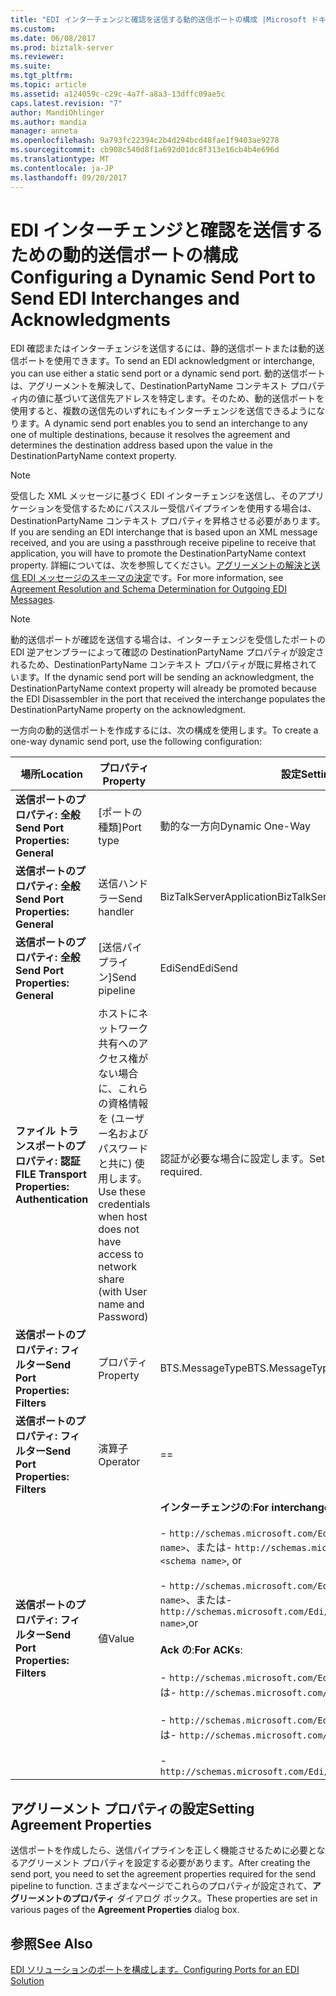 ```yaml
---
title: "EDI インターチェンジと確認を送信する動的送信ポートの構成 |Microsoft ドキュメント"
ms.custom: 
ms.date: 06/08/2017
ms.prod: biztalk-server
ms.reviewer: 
ms.suite: 
ms.tgt_pltfrm: 
ms.topic: article
ms.assetid: a124059c-c29c-4a7f-a8a3-13dffc09ae5c
caps.latest.revision: "7"
author: MandiOhlinger
ms.author: mandia
manager: anneta
ms.openlocfilehash: 9a793fc22394c2b4d294bcd48fae1f9403ae9278
ms.sourcegitcommit: cb908c540d8f1a692d01dc8f313e16cb4b4e696d
ms.translationtype: MT
ms.contentlocale: ja-JP
ms.lasthandoff: 09/20/2017
---
```

# <a name="configuring-a-dynamic-send-port-to-send-edi-interchanges-and-acknowledgments"></a><span data-ttu-id="1db80-102">EDI インターチェンジと確認を送信するための動的送信ポートの構成</span><span class="sxs-lookup"><span data-stu-id="1db80-102">Configuring a Dynamic Send Port to Send EDI Interchanges and Acknowledgments</span></span>
<span data-ttu-id="1db80-103">EDI 確認またはインターチェンジを送信するには、静的送信ポートまたは動的送信ポートを使用できます。</span><span class="sxs-lookup"><span data-stu-id="1db80-103">To send an EDI acknowledgment or interchange, you can use either a static send port or a dynamic send port.</span></span> <span data-ttu-id="1db80-104">動的送信ポートは、アグリーメントを解決して、DestinationPartyName コンテキスト プロパティ内の値に基づいて送信先アドレスを特定します。そのため、動的送信ポートを使用すると、複数の送信先のいずれにもインターチェンジを送信できるようになります。</span><span class="sxs-lookup"><span data-stu-id="1db80-104">A dynamic send port enables you to send an interchange to any one of multiple destinations, because it resolves the agreement and determines the destination address based upon the value in the DestinationPartyName context property.</span></span>  
  
> [!NOTE]
>  <span data-ttu-id="1db80-105">受信した XML メッセージに基づく EDI インターチェンジを送信し、そのアプリケーションを受信するためにパススルー受信パイプラインを使用する場合は、DestinationPartyName コンテキスト プロパティを昇格させる必要があります。</span><span class="sxs-lookup"><span data-stu-id="1db80-105">If you are sending an EDI interchange that is based upon an XML message received, and you are using a passthrough receive pipeline to receive that application, you will have to promote the DestinationPartyName context property.</span></span> <span data-ttu-id="1db80-106">詳細については、次を参照してください。[アグリーメントの解決と送信 EDI メッセージのスキーマの決定](../core/agreement-resolution-and-schema-determination-for-outgoing-edi-messages.md)です。</span><span class="sxs-lookup"><span data-stu-id="1db80-106">For more information, see [Agreement Resolution and Schema Determination for Outgoing EDI Messages](../core/agreement-resolution-and-schema-determination-for-outgoing-edi-messages.md).</span></span>  
  
> [!NOTE]
>  <span data-ttu-id="1db80-107">動的送信ポートが確認を送信する場合は、インターチェンジを受信したポートの EDI 逆アセンブラーによって確認の DestinationPartyName プロパティが設定されるため、DestinationPartyName コンテキスト プロパティが既に昇格されています。</span><span class="sxs-lookup"><span data-stu-id="1db80-107">If the dynamic send port will be sending an acknowledgment, the DestinationPartyName context property will already be promoted because the EDI Disassembler in the port that received the interchange populates the DestinationPartyName property on the acknowledgment.</span></span>  
  
 <span data-ttu-id="1db80-108">一方向の動的送信ポートを作成するには、次の構成を使用します。</span><span class="sxs-lookup"><span data-stu-id="1db80-108">To create a one-way dynamic send port, use the following configuration:</span></span>  
  
|<span data-ttu-id="1db80-109">場所</span><span class="sxs-lookup"><span data-stu-id="1db80-109">Location</span></span>|<span data-ttu-id="1db80-110">プロパティ</span><span class="sxs-lookup"><span data-stu-id="1db80-110">Property</span></span>|<span data-ttu-id="1db80-111">設定</span><span class="sxs-lookup"><span data-stu-id="1db80-111">Setting</span></span>|  
|--------------|--------------|-------------|  
|<span data-ttu-id="1db80-112">**送信ポートのプロパティ: 全般**</span><span class="sxs-lookup"><span data-stu-id="1db80-112">**Send Port Properties: General**</span></span>|<span data-ttu-id="1db80-113">[ポートの種類]</span><span class="sxs-lookup"><span data-stu-id="1db80-113">Port type</span></span>|<span data-ttu-id="1db80-114">動的な一方向</span><span class="sxs-lookup"><span data-stu-id="1db80-114">Dynamic One-Way</span></span>|  
|<span data-ttu-id="1db80-115">**送信ポートのプロパティ: 全般**</span><span class="sxs-lookup"><span data-stu-id="1db80-115">**Send Port Properties: General**</span></span>|<span data-ttu-id="1db80-116">送信ハンドラー</span><span class="sxs-lookup"><span data-stu-id="1db80-116">Send handler</span></span>|<span data-ttu-id="1db80-117">BizTalkServerApplication</span><span class="sxs-lookup"><span data-stu-id="1db80-117">BizTalkServerApplication</span></span>|  
|<span data-ttu-id="1db80-118">**送信ポートのプロパティ: 全般**</span><span class="sxs-lookup"><span data-stu-id="1db80-118">**Send Port Properties: General**</span></span>|<span data-ttu-id="1db80-119">[送信パイプライン]</span><span class="sxs-lookup"><span data-stu-id="1db80-119">Send pipeline</span></span>|<span data-ttu-id="1db80-120">EdiSend</span><span class="sxs-lookup"><span data-stu-id="1db80-120">EdiSend</span></span>|  
|<span data-ttu-id="1db80-121">**ファイル トランスポートのプロパティ: 認証**</span><span class="sxs-lookup"><span data-stu-id="1db80-121">**FILE Transport Properties: Authentication**</span></span>|<span data-ttu-id="1db80-122">ホストにネットワーク共有へのアクセス権がない場合に、これらの資格情報を (ユーザー名およびパスワードと共に) 使用します。</span><span class="sxs-lookup"><span data-stu-id="1db80-122">Use these credentials when host does not have access to network share (with User name and Password)</span></span>|<span data-ttu-id="1db80-123">認証が必要な場合に設定します。</span><span class="sxs-lookup"><span data-stu-id="1db80-123">Set if authentication is required.</span></span>|  
|<span data-ttu-id="1db80-124">**送信ポートのプロパティ: フィルター**</span><span class="sxs-lookup"><span data-stu-id="1db80-124">**Send Port Properties: Filters**</span></span>|<span data-ttu-id="1db80-125">プロパティ</span><span class="sxs-lookup"><span data-stu-id="1db80-125">Property</span></span>|<span data-ttu-id="1db80-126">BTS.MessageType</span><span class="sxs-lookup"><span data-stu-id="1db80-126">BTS.MessageType</span></span>|  
|<span data-ttu-id="1db80-127">**送信ポートのプロパティ: フィルター**</span><span class="sxs-lookup"><span data-stu-id="1db80-127">**Send Port Properties: Filters**</span></span>|<span data-ttu-id="1db80-128">演算子</span><span class="sxs-lookup"><span data-stu-id="1db80-128">Operator</span></span>|==|  
|<span data-ttu-id="1db80-129">**送信ポートのプロパティ: フィルター**</span><span class="sxs-lookup"><span data-stu-id="1db80-129">**Send Port Properties: Filters**</span></span>|<span data-ttu-id="1db80-130">値</span><span class="sxs-lookup"><span data-stu-id="1db80-130">Value</span></span>|<span data-ttu-id="1db80-131">**インターチェンジの**:</span><span class="sxs-lookup"><span data-stu-id="1db80-131">**For interchanges**:</span></span><br /><br /> <span data-ttu-id="1db80-132">- `http://schemas.microsoft.com/Edi/X12/2006#<schema name>`、または</span><span class="sxs-lookup"><span data-stu-id="1db80-132">- `http://schemas.microsoft.com/Edi/X12/2006#<schema name>`, or</span></span><br /><br /> <span data-ttu-id="1db80-133">-                   `http://schemas.microsoft.com/Edi/Edifact/2006#<schema name>`、または</span><span class="sxs-lookup"><span data-stu-id="1db80-133">-                   `http://schemas.microsoft.com/Edi/Edifact/2006#<schema name>`,or</span></span><br /><br /> <span data-ttu-id="1db80-134">**Ack の**:</span><span class="sxs-lookup"><span data-stu-id="1db80-134">**For ACKs**:</span></span><br /><br /> <span data-ttu-id="1db80-135">-                   `http://schemas.microsoft.com/Edi/X12#X12_997_Root`、または</span><span class="sxs-lookup"><span data-stu-id="1db80-135">-                   `http://schemas.microsoft.com/Edi/X12#X12_997_Root`, or</span></span><br /><br /> <span data-ttu-id="1db80-136">-                   `http://schemas.microsoft.com/Edi/X12#X12_TA1_Root`、または</span><span class="sxs-lookup"><span data-stu-id="1db80-136">-                   `http://schemas.microsoft.com/Edi/X12#X12_TA1_Root`, or</span></span><br /><br /> -                   `http://schemas.microsoft.com/Edi/Edifact#Efact_Contrl_Root`|  
  
## <a name="setting-agreement-properties"></a><span data-ttu-id="1db80-137">アグリーメント プロパティの設定</span><span class="sxs-lookup"><span data-stu-id="1db80-137">Setting Agreement Properties</span></span>  
 <span data-ttu-id="1db80-138">送信ポートを作成したら、送信パイプラインを正しく機能させるために必要となるアグリーメント プロパティを設定する必要があります。</span><span class="sxs-lookup"><span data-stu-id="1db80-138">After creating the send port, you need to set the agreement properties required for the send pipeline to function.</span></span> <span data-ttu-id="1db80-139">さまざまなページでこれらのプロパティが設定されて、**アグリーメントのプロパティ** ダイアログ ボックス。</span><span class="sxs-lookup"><span data-stu-id="1db80-139">These properties are set in various pages of the **Agreement Properties** dialog box.</span></span>  
  
## <a name="see-also"></a><span data-ttu-id="1db80-140">参照</span><span class="sxs-lookup"><span data-stu-id="1db80-140">See Also</span></span>  
 [<span data-ttu-id="1db80-141">EDI ソリューションのポートを構成します。</span><span class="sxs-lookup"><span data-stu-id="1db80-141">Configuring Ports for an EDI Solution</span></span>](../core/configuring-ports-for-an-edi-solution.md)